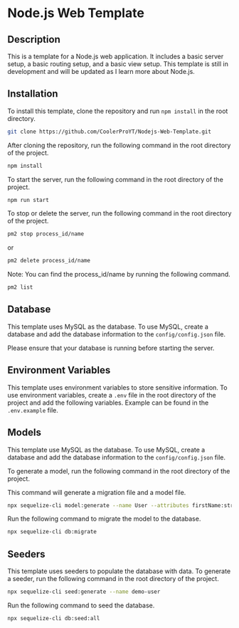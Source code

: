 # Node.js Web Template

## Description
This is a template for a Node.js web application. It includes a basic server setup, a basic routing setup, and a basic view setup.
This template is still in development and will be updated as I learn more about Node.js.

## Installation
To install this template, clone the repository and run `npm install` in the root directory.

```bash
git clone https://github.com/CoolerProYT/Nodejs-Web-Template.git
```

After cloning the repository, run the following command in the root directory of the project.

```bash
npm install
```

To start the server, run the following command in the root directory of the project.

```bash
npm run start
```

To stop or delete the server, run the following command in the root directory of the project.

```bash
pm2 stop process_id/name
```
or
```bash
pm2 delete process_id/name
```
Note: You can find the process_id/name by running the following command.

```bash
pm2 list
```

## Database
This template uses MySQL as the database. To use MySQL, create a database and add the database information to the `config/config.json` file.

Please ensure that your database is running before starting the server.

## Environment Variables
This template uses environment variables to store sensitive information. To use environment variables, create a `.env` file in the root directory of the project and add the following variables.
Example can be found in the `.env.example` file.

## Models
This template use MySQL as the database. To use MySQL, create a database and add the database information to the `config/config.json` file.

To generate a model, run the following command in the root directory of the project.

This command will generate a migration file and a model file.

```bash
npx sequelize-cli model:generate --name User --attributes firstName:string,lastName:string,email:string
```

Run the following command to migrate the model to the database.

```bash
npx sequelize-cli db:migrate
```

## Seeders
This template uses seeders to populate the database with data. To generate a seeder, run the following command in the root directory of the project.

```bash
npx sequelize-cli seed:generate --name demo-user
```

Run the following command to seed the database.

```bash
npx sequelize-cli db:seed:all
```